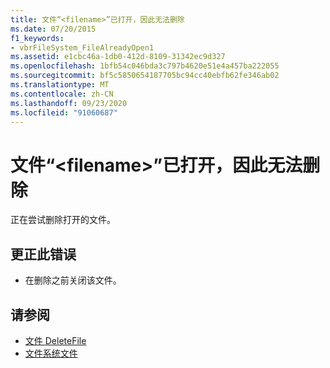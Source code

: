```yaml
---
title: 文件“<filename>”已打开，因此无法删除
ms.date: 07/20/2015
f1_keywords:
- vbrFileSystem_FileAlreadyOpen1
ms.assetid: e1cbc46a-1db0-412d-8109-31342ec9d327
ms.openlocfilehash: 1bfb54c046bda3c797b4620e51e4a457ba222055
ms.sourcegitcommit: bf5c5850654187705bc94cc40ebfb62fe346ab02
ms.translationtype: MT
ms.contentlocale: zh-CN
ms.lasthandoff: 09/23/2020
ms.locfileid: "91060687"
---
```

# <a name="file-filename-cannot-be-deleted-because-it-is-open"></a>文件“\<filename>”已打开，因此无法删除

正在尝试删除打开的文件。  
  
## <a name="to-correct-this-error"></a>更正此错误  
  
- 在删除之前关闭该文件。  
  
## <a name="see-also"></a>请参阅

- [文件 DeleteFile](xref:Microsoft.VisualBasic.FileIO.FileSystem.DeleteFile%2A)
- [文件系统文件](xref:Microsoft.VisualBasic.FileIO.FileSystem)
